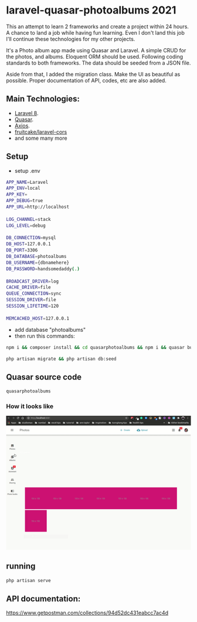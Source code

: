 # laravel-quasar-photoalbums 2021
This an attempt to learn 2 frameworks and create a project within 24 hours.  A chance to land a job while having fun learning.  Even I don't land this job I'll continue these technologies for my other projects.

It's a Photo album app made using Quasar and Laravel.  A simple CRUD for the photos, and albums.  Eloquent  ORM should be used.  Following coding standards to both frameworks.  The data should be seeded from a JSON file.  

Aside from that, I added the migration class.  Make the UI as beautiful as possible.  Proper documentation of API, codes, etc are also added.

## Main Technologies:
- [Laravel 8](https://laravel.com/).
- [Quasar](https://laravel.com/docs/routing).
- [Axios](). 
- [fruitcake/laravel-cors]()
- and some many more

## Setup
- setup .env

```bash
APP_NAME=Laravel
APP_ENV=local
APP_KEY=
APP_DEBUG=true
APP_URL=http://localhost

LOG_CHANNEL=stack
LOG_LEVEL=debug

DB_CONNECTION=mysql
DB_HOST=127.0.0.1
DB_PORT=3306
DB_DATABASE=photoalbums
DB_USERNAME={dbnamehere}
DB_PASSWORD=handsomedaddy(.)

BROADCAST_DRIVER=log
CACHE_DRIVER=file
QUEUE_CONNECTION=sync
SESSION_DRIVER=file
SESSION_LIFETIME=120

MEMCACHED_HOST=127.0.0.1
```

- add database "photoalbums"
- then run this commands:

```bash
npm i && composer install && cd quasarphotoalbums && npm i && quasar build && cd .. && npm run dev 
```

```bash
php artisan migrate && php artisan db:seed 
```


## Quasar source code
```bash
quasarphotoalbums
```
### How it looks like
<img src="how-it-look-like.gif">

## running
```bash
php artisan serve
```

## API documentation: 
https://www.getpostman.com/collections/94d52dc431eabcc7ac4d
